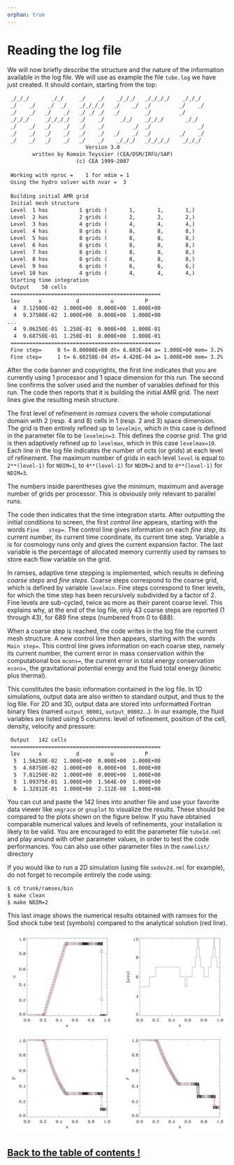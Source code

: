 ```yaml
---
orphan: true
---
```


# Reading the log file

We  will now  briefly  describe the  structure and  the  nature of  the
information available in the log file. We will use as example the file
`tube.log` we have just created. It should contain, starting from the top:

```
 _/_/_/       _/_/     _/    _/    _/_/_/   _/_/_/_/    _/_/_/
 _/    _/    _/  _/    _/_/_/_/   _/    _/  _/         _/    _/
 _/    _/   _/    _/   _/ _/ _/   _/        _/         _/
 _/_/_/     _/_/_/_/   _/    _/     _/_/    _/_/_/       _/_/
 _/    _/   _/    _/   _/    _/         _/  _/               _/
 _/    _/   _/    _/   _/    _/   _/    _/  _/         _/    _/
 _/    _/   _/    _/   _/    _/    _/_/_/   _/_/_/_/    _/_/_/
                         Version 3.0
        written by Romain Teyssier (CEA/DSM/IRFU/SAP)
                      (c) CEA 1999-2007

 Working with nproc =    1 for ndim = 1
 Using the hydro solver with nvar =  3

 Building initial AMR grid
 Initial mesh structure
 Level  1 has          1 grids (       1,       1,       1,)
 Level  2 has          2 grids (       2,       2,       2,)
 Level  3 has          4 grids (       4,       4,       4,)
 Level  4 has          8 grids (       8,       8,       8,)
 Level  5 has          8 grids (       8,       8,       8,)
 Level  6 has          8 grids (       8,       8,       8,)
 Level  7 has          8 grids (       8,       8,       8,)
 Level  8 has          8 grids (       8,       8,       8,)
 Level  9 has          6 grids (       6,       6,       6,)
 Level 10 has          4 grids (       4,       4,       4,)
 Starting time integration
 Output    58 cells
 ================================================
 lev      x           d          u          P
  4  3.12500E-02  1.000E+00  0.000E+00  1.000E+00
  4  9.37500E-02  1.000E+00  0.000E+00  1.000E+00
...
  4  9.06250E-01  1.250E-01  0.000E+00  1.000E-01
  4  9.68750E-01  1.250E-01  0.000E+00  1.000E-01
 ================================================
 Fine step=     0 t= 0.00000E+00 dt= 6.603E-04 a= 1.000E+00 mem= 3.2%
 Fine step=     1 t= 6.60250E-04 dt= 4.420E-04 a= 1.000E+00 mem= 3.2%
```

After the  code banner and  copyrights, the first line  indicates that
you are  currently using 1  processor and  1 space dimension  for this
run.   The second  line confirms  the solver  used and  the number  of
variables  defined for  this run.  The code  then reports  that it  is
building the initial AMR grid. The  next lines give the resulting mesh
structure.

The first level of refinement in _ramses_ covers the whole computational 
domain with 2 (resp. 4 and 8) cells in 1 (resp. 2 and 3) space dimension.
The grid is then entirely refined up to `levelmin`, which in this case is
defined in the parameter file to be `levelmin=3`. This defines the 
_coarse grid_. The grid is then adaptively refined up to `levelmax`, which 
in this case `levelmax=10`. Each line in the log file indicates the 
number of octs (or grids) at each level of refinement. The maximum number
of grids in each level `level` is equal to `2**(level-1)` for `NDIM=1`,
to `4**(level-1)` for `NDIM=2` and to `8**(level-1)` for `NDIM=3`.

The numbers inside parentheses give the minimum, maximum and average 
number of grids per processor. This is obviously only relevant to 
parallel runs.

The code then indicates that the  time integration starts. After outputting
the initial  conditions to screen,  the first _control  line_ appears,
starting  with  the  words  `Fine   step=`.  The  control  line  gives
information on each _fine step_,  its current number, its current time
coordinate, its current time step.  Variable `a` is for cosmology runs
only and gives the current expansion factor.  The last variable is the
percentage of allocated memory currently  used by ramses to store each
flow variable on the grid.

In ramses,  adaptive time  stepping is  implemented, which  results in
defining _coarse steps_  and _fine steps_. Coarse  steps correspond to
the coarse grid, which is  defined by variable `levelmin`.  Fine steps
correspond  to  finer  levels,  for  which  the  time  step  has  been
recursively subdivided by  a factor of 2. Fine  levels are sub-cycled,
twice as more as their parent  coarse level. This explains why, at the
end of the log file, only 43 coarse steps are reported (1 through 43),
for 689 fine steps (numbered from 0 to 688).

When a  coarse step is  reached, the code writes  in the log  file the
current mesh  structure.  A  new control  line then  appears, starting
with the  words `Main step=`.  This control line gives  information on
each coarse step, namely its current number, the current error in mass
conservation within the computational  box `mcons=`, the current error
in  total energy  conservation `econs=`,  the gravitational  potential
energy and the fluid total energy (kinetic plus thermal).

This constitutes the  basic information contained in the  log file. In
1D simulations, output  data are also written to  standard output, and
thus to  the log  file. For  2D and  3D, output  data are  stored into
unformatted    Fortran    binary    files    (named    `output_00001`,
`output_00002`...).  In  our example,  the fluid variables  are listed
using 5 columns:  level of refinement, position of  the cell, density,
velocity and pressure:

```
 Output   142 cells
 ================================================
 lev      x           d          u          P
  5  1.56250E-02  1.000E+00  0.000E+00  1.000E+00
  5  4.68750E-02  1.000E+00  0.000E+00  1.000E+00
  5  7.81250E-02  1.000E+00  0.000E+00  1.000E+00
  5  1.09375E-01  1.000E+00  1.564E-09  1.000E+00
  6  1.32812E-01  1.000E+00  2.112E-08  1.000E+00
```

You can  cut and paste  the 142 lines into  another file and  use your
favorite  data viewer  like `xmgrace`  or `gnuplot`  to visualize  the
results.  These should be compared to  the plots shown on the figure below. If
you  have   obtained  comparable   numerical  values  and   levels  of
refinements,  your  installation  is  likely  to  be  valid.  You  are
encouraged to  edit the  parameter file  `tube1d.nml` and  play around
with   other   parameter  values,   in   order   to  test   the   code
performances.  You  can   also  use  other  parameter   files  in  the
`namelist/` directory

If you would like to run a 2D simulation (using file `sedov2d.nml` for 
example), do not forget to recompile entirely the code using:

```
$ cd trunk/ramses/bin
$ make clean
$ make NDIM=2
```

This last image shows the numerical results obtained with ramses for the Sod shock tube test (symbols) compared to the analytical solution (red line).

![sodtest](sod_test.png)

## [Back to the table of contents !](Content)

